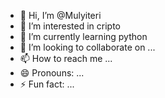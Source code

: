- 👋 Hi, I’m @Mulyiteri
- 👀 I’m interested in cripto
- 🌱 I’m currently learning python
- 💞️ I’m looking to collaborate on ...
- 📫 How to reach me ...
- 😄 Pronouns: ...
- ⚡ Fun fact: ...

<!---
Mulyiteri/Mulyiteri is a ✨ special ✨ repository because its `README.md` (this file) appears on your GitHub profile.
You can click the Preview link to take a look at your changes.
--->
